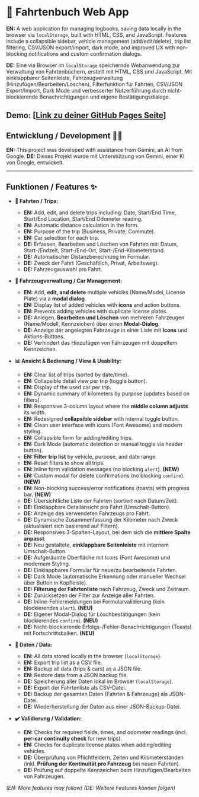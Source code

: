# 🚗 Fahrtenbuch Web App

**EN:** A web application for managing logbooks, saving data locally in the browser via `localStorage`, built with HTML, CSS, and JavaScript. Features include a collapsible sidebar, vehicle management (add/edit/delete), trip list filtering, CSV/JSON export/import, dark mode, and improved UX with non-blocking notifications and custom confirmation dialogs.

**DE:** Eine via Browser im `localStorage` speichernde Webanwendung zur Verwaltung von Fahrtenbüchern, erstellt mit HTML, CSS und JavaScript. Mit einklappbarer Seitenleiste, Fahrzeugverwaltung (Hinzufügen/Bearbeiten/Löschen), Filterfunktion für Fahrten, CSV/JSON Export/Import, Dark Mode und verbesserter Nutzerführung durch nicht-blockierende Benachrichtigungen und eigene Bestätigungsdialoge.

**Demo:** [[Link zu deiner GitHub Pages Seite](https://breiti35.github.io/fahrtenbuch-app/fahrtenbuch.html)] 
---

## Entwicklung / Development 🧑‍💻

**EN:** This project was developed with assistance from Gemini, an AI from Google.
**DE:** Dieses Projekt wurde mit Unterstützung von Gemini, einer KI von Google, entwickelt.

---

## Funktionen / Features ✨

* **📝 Fahrten / Trips:**
    * **EN:** Add, edit, and delete trips including: Date, Start/End Time, Start/End Location, Start/End Odometer reading.
    * **EN:** Automatic distance calculation in the form.
    * **EN:** Purpose of the trip (Business, Private, Commute).
    * **EN:** Car selection for each trip.
    * **DE:** Erfassen, Bearbeiten und Löschen von Fahrten mit: Datum, Start-/Endzeit, Start-/End-Ort, Start-/End-Kilometerstand.
    * **DE:** Automatischer Distanzberechnung im Formular.
    * **DE:** Zweck der Fahrt (Geschäftlich, Privat, Arbeitsweg).
    * **DE:** Fahrzeugauswahl pro Fahrt.

* **🚙 Fahrzeugverwaltung / Car Management:**
    * **EN:** Add, **edit, and delete** multiple vehicles (Name/Model, License Plate) via a **modal dialog**.
    * **EN:** Display list of added vehicles with **icons** and action buttons.
    * **EN:** Prevents adding vehicles with duplicate license plates.
    * **DE:** Anlegen, **Bearbeiten und Löschen** von mehreren Fahrzeugen (Name/Modell, Kennzeichen) über einen **Modal-Dialog**.
    * **DE:** Anzeige der angelegten Fahrzeuge in einer Liste mit **Icons** und Aktions-Buttons.
    * **DE:** Verhindert das Hinzufügen von Fahrzeugen mit doppeltem Kennzeichen.

* **📊 Ansicht & Bedienung / View & Usability:**
    * **EN:** Clear list of trips (sorted by date/time).
    * **EN:** Collapsible detail view per trip (toggle button).
    * **EN:** Display of the used car per trip.
    * **EN:** Dynamic summary of kilometers by purpose (updates based on filters).
    * **EN:** Responsive 3-column layout where the **middle column adjusts** its width.
    * **EN:** Redesigned **collapsible sidebar** with internal toggle button.
    * **EN:** Clean user interface with icons (Font Awesome) and modern styling.
    * **EN:** Collapsible form for adding/editing trips.
    * **EN:** Dark Mode (automatic detection or manual toggle via header button).
    * **EN:** **Filter trip list** by vehicle, purpose, and date range.
    * **EN:** Reset filters to show all trips.
    * **EN:** Inline form validation messages (no blocking `alert`). **(NEW)**
    * **EN:** Custom modal for delete confirmations (no blocking `confirm`). **(NEW)**
    * **EN:** Non-blocking success/error notifications (toasts) with progress bar. **(NEW)**
    * **DE:** Übersichtliche Liste der Fahrten (sortiert nach Datum/Zeit).
    * **DE:** Einklappbare Detailansicht pro Fahrt (Umschalt-Button).
    * **DE:** Anzeige des verwendeten Fahrzeugs pro Fahrt.
    * **DE:** Dynamische Zusammenfassung der Kilometer nach Zweck (aktualisiert sich basierend auf Filtern).
    * **DE:** Responsives 3-Spalten-Layout, bei dem sich die **mittlere Spalte anpasst**.
    * **DE:** Neu gestaltete, **einklappbare Seitenleiste** mit internem Umschalt-Button.
    * **DE:** Aufgeräumte Oberfläche mit Icons (Font Awesome) und modernem Styling.
    * **DE:** Einklappbares Formular für neue/zu bearbeitende Fahrten.
    * **DE:** Dark Mode (automatische Erkennung oder manueller Wechsel über Button in Kopfleiste).
    * **DE:** **Filterung der Fahrtenliste** nach Fahrzeug, Zweck und Zeitraum.
    * **DE:** Zurücksetzen der Filter zur Anzeige aller Fahrten.
    * **DE:** Inline-Fehlermeldungen bei Formularvalidierung (kein blockierendes `alert`). **(NEU)**
    * **DE:** Eigener Modal-Dialog für Löschbestätigungen (kein blockierendes `confirm`). **(NEU)**
    * **DE:** Nicht-blockierende Erfolgs-/Fehler-Benachrichtigungen (Toasts) mit Fortschrittsbalken. **(NEU)**


* **💾 Daten / Data:**
    * **EN:** All data stored locally in the browser (`localStorage`).
    * **EN:** Export trip list as a CSV file.
    * **EN:** Backup all data (trips & cars) as a JSON file.
    * **EN:** Restore data from a JSON backup file.
    * **DE:** Speicherung aller Daten lokal im Browser (`localStorage`).
    * **DE:** Export der Fahrtenliste als CSV-Datei.
    * **DE:** Backup der gesamten Daten (Fahrten & Fahrzeuge) als JSON-Datei.
    * **DE:** Wiederherstellung der Daten aus einer JSON-Backup-Datei.

* **✔️ Validierung / Validation:**
    * **EN:** Checks for required fields, times, and odometer readings (incl. **per-car continuity check** for new trips).
    * **EN:** Checks for duplicate license plates when adding/editing vehicles.
    * **DE:** Überprüfung von Pflichtfeldern, Zeiten und Kilometerständen (inkl. **Prüfung der Kontinuität pro Fahrzeug** bei neuen Fahrten).
    * **DE:** Prüfung auf doppelte Kennzeichen beim Hinzufügen/Bearbeiten von Fahrzeugen.

*(EN: More features may follow)*
*(DE: Weitere Features können folgen)*
